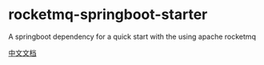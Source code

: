 # rocketmq-springboot-starter
A springboot dependency for a quick start with the using apache rocketmq

[中文文档](CHINESE.md)

